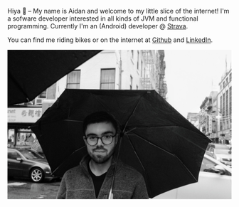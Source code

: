 Hiya :wave: – My name is Aidan and welcome to my little slice of the internet! I'm a sofware developer interested in all kinds of JVM and functional programming. Currently I'm an (Android) developer @ [Strava](https://www.strava.com).

You can find me riding bikes or on the internet at [Github](https://github.com/Plastix) and [LinkedIn](https://www.linkedin.com/in/aidan-pieper-7a6591168/).

![Aidan Pieper](/images/me.jpg)